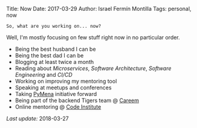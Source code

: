 Title: Now
Date: 2017-03-29
Author: Israel Fermín Montilla
Tags: personal, now

    So, what are you working on... now?

Well, I'm mostly focusing on few stuff right now in no particular order.

* Being the best husband I can be
* Being the best dad I can be
* Blogging at least twice a month
* Reading about *Microservices*, *Software Architecture*, *Software Engineering* and *CI/CD*
* Working on improving my mentoring tool
* Speaking at meetups and conferences
* Taking [PyMena](http://pymena.org) initiative forward
* Being part of the backend Tigers team @ [Careem](http://careem.com)
* Online mentoring @ [Code Institute](http://codeinstitute.net)


*Last update:* 2018-03-27
